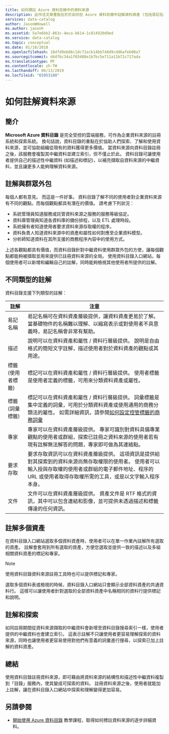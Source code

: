 ```yaml
---
title: 如何標註 Azure 資料目錄中的資料來源
description: 此作法文章重點在於於如何在 Azure 資料目錄中註解資料資產 (包括易記名稱、標記、說明和專家)。
services: data-catalog
author: JasonWHowell
ms.author: jasonh
ms.assetid: 5a7e6bb2-863c-4eca-b614-1c814920d9ed
ms.service: data-catalog
ms.topic: conceptual
ms.date: 01/18/2018
ms.openlocfilehash: 18dfd9eb66c1dc71ecb14bb748d9cdd6afeb00a7
ms.sourcegitcommit: d4dfbc34a1f03488e1b7bc5e711a11b72c717ada
ms.translationtype: MT
ms.contentlocale: zh-TW
ms.lasthandoff: 06/13/2019
ms.locfileid: "65953180"
---
```

# <a name="how-to-annotate-data-sources"></a>如何註解資料來源
## <a name="introduction"></a>簡介
**Microsoft Azure 資料目錄** 是完全受控的雲端服務，可作為企業資料來源的註冊系統和探索系統。 換句話說，資料目錄的重點在於協助人們探索、了解和使用資料來源，並可協助組織從現有的資料獲得更多價值。 當資料來源向資料目錄註冊之後，該服務會複製其中繼資料並建立索引，但不僅止於此。 資料目錄可讓使用者提供自己的描述性中繼資料 (如描述和標記)，以補充擷取自資料來源的中繼資料，並且讓更多人能夠理解資料來源。

## <a name="annotation-and-crowdsourcing"></a>註解與群眾外包
每個人都有意見。 而這是一件好事。
資料目錄了解不同的使用者對企業資料來源有不同的觀點，而每個觀點都具有潛在的價值。 請考慮下列狀況：

* 系統管理員知道服務或託管資料來源之服務的服務等級協定。
* 資料庫管理員知道各資料庫的備份排程，以及 ETL 處理時段。
* 系統擁有者知道使用者要求資料來源存取權的程序。
* 資料負責人知道資料來源中的資產和屬性如何對應至企業資料模型。
* 分析師知道資料在其所支援的商務程序內容中的使用方式。

上述各觀點都具有價值，而資料目錄針對中繼資料使用群眾外包的方使，讓每個觀點都能夠被擷取並用來提供已註冊資料來源的全局。 使用資料目錄入口網站，每個使用者可以新增和編輯自己的註解，同時能夠檢視其他使用者所提供的註解。

## <a name="different-types-of-annotations"></a>不同類型的註解
資料目錄支援下列類型的註解：

| 註解 | 注意 |
| --- | --- |
| 易記名稱 |易記名稱可在資料資產層級提供，讓資料資產更易於了解。 當基礎物件的名稱難以理解、以縮寫表示或對使用者不具意義時，易記名稱會非常有幫助。 |
| 描述 |說明可以在資料資產和屬性 / 資料行層級提供。 說明是自由格式的簡短文字註解，描述使用者對於資料資產的觀點或其用途。 |
| 標籤 (使用者標籤) |標記可以在資料資產和屬性 / 資料行層級提供。 使用者標籤是使用者定義的標籤，可用來分類資料資產或屬性。 |
| 標籤 (詞彙標籤) |標記可以在資料資產和屬性 / 資料行層級提供。 詞彙標籤是集中定義的詞彙，可用於分類資料資產或使用通用的商務分類法的屬性。 如需詳細資訊，請參閱[如何設定控管標籤的商務詞彙](data-catalog-how-to-business-glossary.md) |
| 專家 |專家可以在資料資產層級提供。 專家可識別對資料具備專業觀點的使用者或群組，探索已註冊之資料來源的使用者若有現有註解無法解答的問題，專家即可做為其連絡點。 |
| 要求存取 |要求存取資訊可以在資料資產層級提供。 這項資訊是提供給對其探索到的資料來源尚無存取權限的使用者。 使用者可以輸入授與存取權的使用者或群組的電子郵件地址、程序的 URL 或使用者取得存取權所需的工具，或是以文字輸入程序本身。 |
| 文件 |文件可以在資料資產層級提供。 資產文件是 RTF 格式的資訊，其中可以包含連結和影像，並可提供未透過描述和標籤傳達的任何資訊。 |

## <a name="annotating-multiple-assets"></a>註解多個資產
在資料目錄入口網站選取多個資料資產時，使用者可以在單一作業內註解所有選取的資產。 註解會套用到所有選取的資產，方便您選取並提供一致的描述以及多組相關資料資產的標記和專家。

> [!NOTE]
> 使用資料目錄資料來源註冊工具時也可以提供標記和專家。
>
>

選取多個資料表或檢視的時候，資料目錄入口網站只會顯示全部資料資產的共通資料行。 這樣可以讓使用者針對選取的全部資料資產中名稱相同的資料行提供標記和說明。

## <a name="annotations-and-discovery"></a>註解和探索
如同註冊期間從資料來源擷取的中繼資料會新增至資料目錄搜尋索引一樣，使用者提供的中繼資料也會建立索引。 這表示註解不只讓使用者更容易理解探索的資料來源，同時也讓使用者更容易使用對他們有意義的詞彙進行搜尋，以探索已加上註解的資料資產。

## <a name="summary"></a>總結
使用資料目錄註冊資料來源，即可藉由將資料來源的結構性和描述性中繼資料複製到「目錄」服務內，使其變成可探索的資料。 註冊資料來源之後，使用者就能加上註解，讓在資料目錄入口網站中探索和理解變得更加容易。

## <a name="see-also"></a>另請參閱
* [開始使用 Azure 資料目錄](data-catalog-get-started.md) 教學課程，取得如何標註資料來源的逐步詳細資料。
